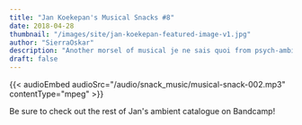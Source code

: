 ```yaml
---
title: "Jan Koekepan's Musical Snacks #8"
date: 2018-04-28
thumbnail: "/images/site/jan-koekepan-featured-image-v1.jpg"
author: "SierraOskar"
description: "Another morsel of musical je ne sais quoi from psych-ambient voyager Jan Koekepan..."
draft: false
---
```


{{< audioEmbed audioSrc="/audio/snack_music/musical-snack-002.mp3" contentType="mpeg" >}}

Be sure to check out the rest of Jan's ambient catalogue on Bandcamp!